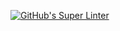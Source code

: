 [![GitHub's Super Linter](https://github.com/ICS20-Programming-Emilielsm/Unit2-04-HTML-AreaPer-UserInput/workflows/GitHub's%20Super%20Linter/badge.svg)](https://github.com/ICS20-Programming-Emilielsm/Unit2-04-HTML-AreaPer-UserInput/actions)
